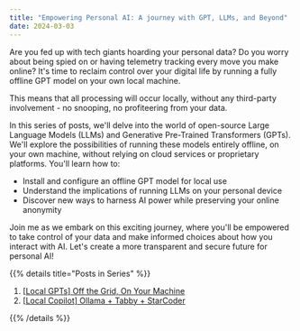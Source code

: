 ```yaml
---
title: "Empowering Personal AI: A journey with GPT, LLMs, and Beyond"
date: 2024-03-03
---
```


Are you fed up with tech giants hoarding your personal data? Do you worry about being spied on or having telemetry tracking every move you make online? It's time to reclaim control over your digital life by running a fully offline GPT model on your own local machine.

<!--more-->

This means that all processing will occur locally, without any third-party involvement - no snooping, no profiteering from your data.

In this series of posts, we'll delve into the world of open-source Large Language Models (LLMs) and Generative Pre-Trained Transformers (GPTs). We'll explore the possibilities of running these models entirely offline, on your own machine, without relying on cloud services or proprietary platforms. You'll learn how to:

- Install and configure an offline GPT model for local use
- Understand the implications of running LLMs on your personal device
- Discover new ways to harness AI power while preserving your online anonymity

Join me as we embark on this exciting journey, where you'll be empowered to take control of your data and make informed choices about how you interact with AI. Let's create a more transparent and secure future for personal AI!

{{% details title="Posts in Series"  %}}

1. [[Local GPTs] Off the Grid, On Your Machine](local-gpts-off-the-grid-on-your-machine/)
2. [[Local Copilot] Ollama + Tabby + StarCoder](local-copilot-your-own-off-the-grid-and-local-code-assistant/)

{{% /details %}}
